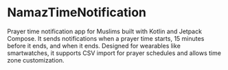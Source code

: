 # NamazTimeNotification
Prayer time notification app for Muslims built with Kotlin and Jetpack Compose. It sends notifications when a prayer time starts, 15 minutes before it ends, and when it ends. Designed for wearables like smartwatches, it supports CSV import for prayer schedules and allows time zone customization.

